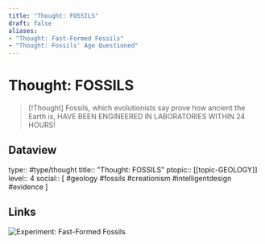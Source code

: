 ```yaml
---
title: "Thought: FOSSILS"
draft: false
aliases:
- "Thought: Fast-Formed Fossils"
- "Thought: Fossils' Age Questioned"
---
```

# Thought: FOSSILS
> [!Thought]
> Fossils, which evolutionists say prove how ancient the Earth is, HAVE BEEN ENGINEERED IN LABORATORIES WITHIN 24 HOURS!

## Dataview
type:: #type/thought
title:: "Thought: FOSSILS"
ptopic:: [[topic-GEOLOGY]]
level:: 4
social:: [ #geology #fossils #creationism #intelligentdesign #evidence ]

## Links
![Experiment: Fast-Formed Fossils](https://answersingenesis.org/fossils/how-are-fossils-formed/experiment-fast-formed-fossils/)